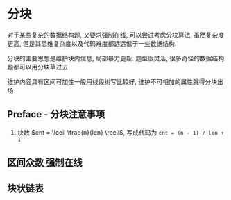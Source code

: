 # 分块

对于某些复杂的数据结构题, 又要求强制在线, 可以尝试考虑分块算法. 虽然复杂度更高, 但是其思维复杂度以及代码难度都远远低于一些数据结构. 

分块的主要思想是维护块内信息, 局部暴力更新. 题型很灵活, 很多奇怪的数据结构题都可以用分块草过去

维护内容具有区间可加性一般用线段树写比较好, 维护不可相加的属性就得分块出场

## Preface - 分块注意事项

1. 块数 $cnt = \lceil \frac{n}{len} \rceil$, 写成代码为 `cnt = (n - 1) / len + 1`

## [区间众数 强制在线](https://www.luogu.com.cn/problem/P4168)



## 块状链表
